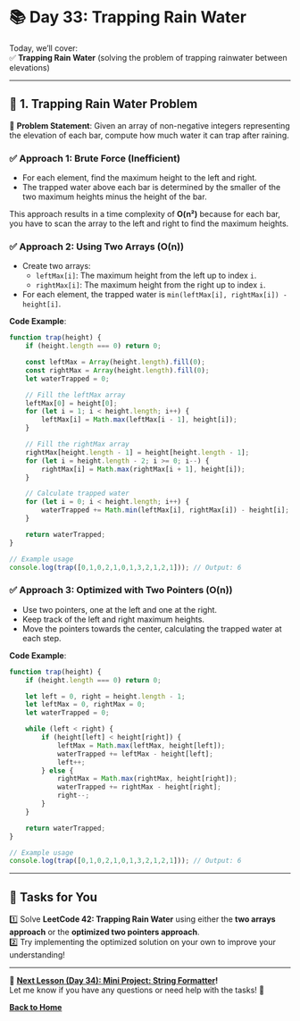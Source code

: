 # **📚 Day 33: Trapping Rain Water**  

Today, we’ll cover:  
✅ **Trapping Rain Water** (solving the problem of trapping rainwater between elevations)  

---

## **🔹 1. Trapping Rain Water Problem**  

📌 **Problem Statement**: Given an array of non-negative integers representing the elevation of each bar, compute how much water it can trap after raining.

### **✅ Approach 1: Brute Force (Inefficient)**
- For each element, find the maximum height to the left and right.
- The trapped water above each bar is determined by the smaller of the two maximum heights minus the height of the bar.

This approach results in a time complexity of **O(n²)** because for each bar, you have to scan the array to the left and right to find the maximum heights.

### **✅ Approach 2: Using Two Arrays (O(n))**
- Create two arrays:
  - `leftMax[i]`: The maximum height from the left up to index `i`.
  - `rightMax[i]`: The maximum height from the right up to index `i`.
- For each element, the trapped water is `min(leftMax[i], rightMax[i]) - height[i]`.

**Code Example**:
```js
function trap(height) {
    if (height.length === 0) return 0;

    const leftMax = Array(height.length).fill(0);
    const rightMax = Array(height.length).fill(0);
    let waterTrapped = 0;

    // Fill the leftMax array
    leftMax[0] = height[0];
    for (let i = 1; i < height.length; i++) {
        leftMax[i] = Math.max(leftMax[i - 1], height[i]);
    }

    // Fill the rightMax array
    rightMax[height.length - 1] = height[height.length - 1];
    for (let i = height.length - 2; i >= 0; i--) {
        rightMax[i] = Math.max(rightMax[i + 1], height[i]);
    }

    // Calculate trapped water
    for (let i = 0; i < height.length; i++) {
        waterTrapped += Math.min(leftMax[i], rightMax[i]) - height[i];
    }

    return waterTrapped;
}

// Example usage
console.log(trap([0,1,0,2,1,0,1,3,2,1,2,1])); // Output: 6
```

### **✅ Approach 3: Optimized with Two Pointers (O(n))**
- Use two pointers, one at the left and one at the right.
- Keep track of the left and right maximum heights.
- Move the pointers towards the center, calculating the trapped water at each step.

**Code Example**:
```js
function trap(height) {
    if (height.length === 0) return 0;

    let left = 0, right = height.length - 1;
    let leftMax = 0, rightMax = 0;
    let waterTrapped = 0;

    while (left < right) {
        if (height[left] < height[right]) {
            leftMax = Math.max(leftMax, height[left]);
            waterTrapped += leftMax - height[left];
            left++;
        } else {
            rightMax = Math.max(rightMax, height[right]);
            waterTrapped += rightMax - height[right];
            right--;
        }
    }

    return waterTrapped;
}

// Example usage
console.log(trap([0,1,0,2,1,0,1,3,2,1,2,1])); // Output: 6
```

---

## **📝 Tasks for You**  
1️⃣ Solve **LeetCode 42: Trapping Rain Water** using either the **two arrays approach** or the **optimized two pointers approach**.  
2️⃣ Try implementing the optimized solution on your own to improve your understanding!  

---

🎯 **[Next Lesson (Day 34): Mini Project: String Formatter](../day_34/README.md)!**  
Let me know if you have any questions or need help with the tasks! 🚀

[**Back to Home**](../../../)
